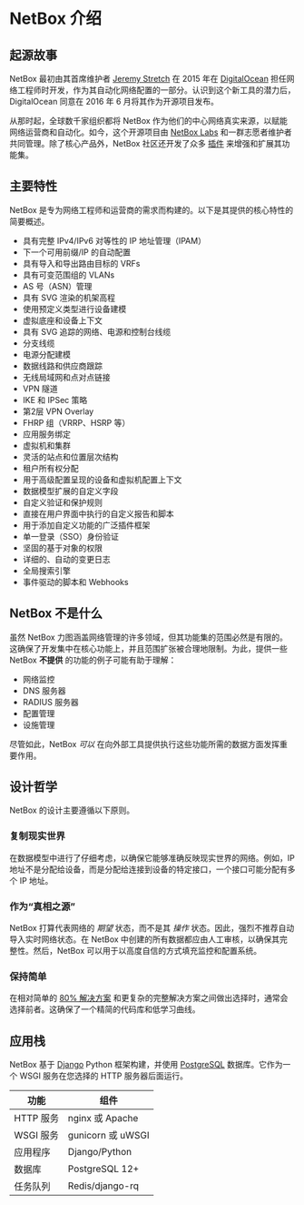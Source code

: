 # NetBox 介绍

## 起源故事

NetBox 最初由其首席维护者 [Jeremy Stretch](https://github.com/jeremystretch) 在 2015 年在 [DigitalOcean](https://www.digitalocean.com/) 担任网络工程师时开发，作为其自动化网络配置的一部分。认识到这个新工具的潜力后，DigitalOcean 同意在 2016 年 6 月将其作为开源项目发布。

从那时起，全球数千家组织都将 NetBox 作为他们的中心网络真实来源，以赋能网络运营商和自动化。如今，这个开源项目由 [NetBox Labs](https://netboxlabs.com/) 和一群志愿者维护者共同管理。除了核心产品外，NetBox 社区还开发了众多 [插件](https://netbox.dev/plugins/) 来增强和扩展其功能集。

## 主要特性

NetBox 是专为网络工程师和运营商的需求而构建的。以下是其提供的核心特性的简要概述。

* 具有完整 IPv4/IPv6 对等性的 IP 地址管理（IPAM）
* 下一个可用前缀/IP 的自动配置
* 具有导入和导出路由目标的 VRFs
* 具有可变范围组的 VLANs
* AS 号（ASN）管理
* 具有 SVG 渲染的机架高程
* 使用预定义类型进行设备建模
* 虚拟底座和设备上下文
* 具有 SVG 追踪的网络、电源和控制台线缆
* 分支线缆
* 电源分配建模
* 数据线路和供应商跟踪
* 无线局域网和点对点链接
* VPN 隧道
* IKE 和 IPSec 策略
* 第2层 VPN Overlay
* FHRP 组（VRRP、HSRP 等）
* 应用服务绑定
* 虚拟机和集群
* 灵活的站点和位置层次结构
* 租户所有权分配
* 用于高级配置呈现的设备和虚拟机配置上下文
* 数据模型扩展的自定义字段
* 自定义验证和保护规则
* 直接在用户界面中执行的自定义报告和脚本
* 用于添加自定义功能的广泛插件框架
* 单一登录（SSO）身份验证
* 坚固的基于对象的权限
* 详细的、自动的变更日志
* 全局搜索引擎
* 事件驱动的脚本和 Webhooks

## NetBox 不是什么

虽然 NetBox 力图涵盖网络管理的许多领域，但其功能集的范围必然是有限的。这确保了开发集中在核心功能上，并且范围扩张被合理地限制。为此，提供一些 NetBox **不提供** 的功能的例子可能有助于理解：

* 网络监控
* DNS 服务器
* RADIUS 服务器
* 配置管理
* 设施管理

尽管如此，NetBox _可以_ 在向外部工具提供执行这些功能所需的数据方面发挥重要作用。

## 设计哲学

NetBox 的设计主要遵循以下原则。

### 复制现实世界

在数据模型中进行了仔细考虑，以确保它能够准确反映现实世界的网络。例如，IP 地址不是分配给设备，而是分配给连接到设备的特定接口，一个接口可能分配有多个 IP 地址。

### 作为“真相之源”

NetBox 打算代表网络的 _期望_ 状态，而不是其 _操作_ 状态。因此，强烈不推荐自动导入实时网络状态。在 NetBox 中创建的所有数据都应由人工审核，以确保其完整性。然后，NetBox 可以用于以高度自信的方式填充监控和配置系统。

### 保持简单

在相对简单的 [80% 解决方案](https://en.wikipedia.org/wiki/Pareto_principle) 和更复杂的完整解决方案之间做出选择时，通常会选择前者。这确保了一个精简的代码库和低学习曲线。

## 应用栈

NetBox 基于 [Django](https://djangoproject.com/) Python 框架构建，并使用 [PostgreSQL](https://www.postgresql.org/) 数据库。它作为一个 WSGI 服务在您选择的 HTTP 服务器后面运行。

| 功能             | 组件            |
|------------------|-----------------|
| HTTP 服务         | nginx 或 Apache |
| WSGI 服务         | gunicorn 或 uWSGI |
| 应用程序          | Django/Python   |
| 数据库            | PostgreSQL 12+  |
| 任务队列          | Redis/django-rq |
